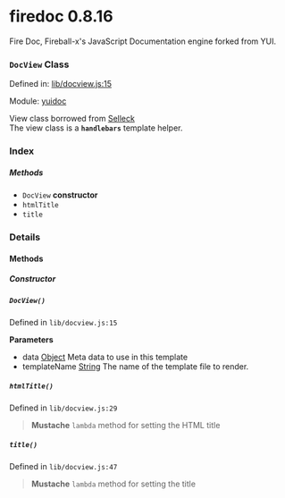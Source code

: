 
# firedoc 0.8.16

Fire Doc, Fireball-x&#x27;s JavaScript Documentation engine forked from YUI.

### `DocView` Class


Defined in: [lib/docview.js:15](../files/lib/docview.js.js)

Module: [yuidoc](../modules/yuidoc.md)




View class borrowed from [Selleck](https://github.com/rgrove/selleck)  
The view class is a **`handlebars`** template helper.

### Index



##### Methods

  - `DocView` **constructor**
  - `htmlTitle`
  - `title`





### Details




<!-- Method Block -->
#### Methods

##### Constructor

##### `DocView()`

Defined in `lib/docview.js:15`



> 

**Parameters**
- data <a href="https://developer.mozilla.org/en/JavaScript/Reference/Global_Objects/Object" class="crosslink external" target="_blank">Object</a> Meta data to use in this template
- templateName <a href="https://developer.mozilla.org/en/JavaScript/Reference/Global_Objects/String" class="crosslink external" target="_blank">String</a> The name of the template file to render.



##### `htmlTitle()`

Defined in `lib/docview.js:29`



> **Mustache** `lambda` method for setting the HTML title




##### `title()`

Defined in `lib/docview.js:47`



> **Mustache** `lambda` method for setting the title





